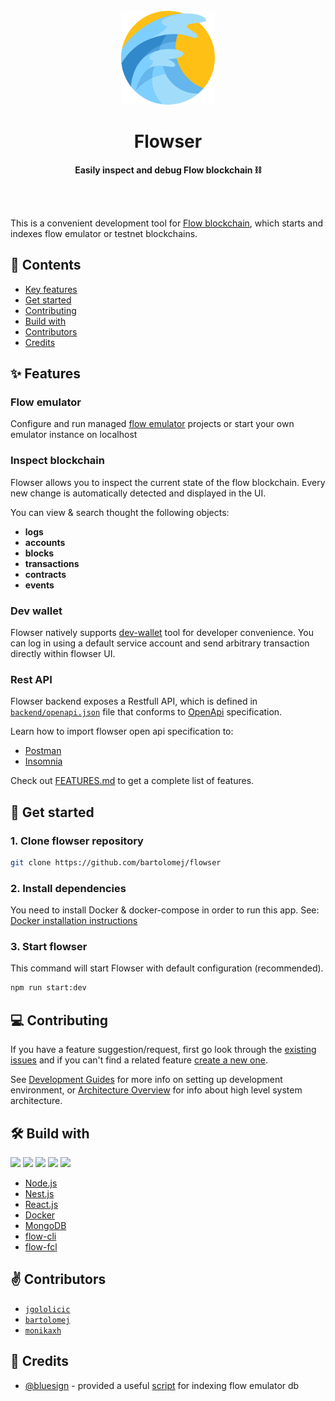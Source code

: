 <div align="center">
	<br>
	<img alt="Flowser logo" src="./docs/images/logo.png" width="150" height="150">
	<h1>Flowser</h1>
	<p>
		<b>Easily inspect and debug Flow blockchain ⛓</b>
	</p>
	<br>
	<br>
</div>

This is a convenient development tool for [Flow blockchain](https://www.onflow.org/), which starts and indexes flow emulator or testnet blockchains.

## 📖 Contents

- [Key features](#-features)
- [Get started](#-get-started)
- [Contributing](#-contributing)
- [Build with](#%EF%B8%8F-build-with)
- [Contributors](#-contributors)
- [Credits](#-credits)

## ✨ Features

### Flow emulator
Configure and run managed [flow emulator](https://github.com/onflow/flow-emulator) projects or start your own emulator instance on localhost

### Inspect blockchain 
Flowser allows you to inspect the current state of the flow blockchain. 
Every new change is automatically detected and displayed in the UI. 

You can view & search thought the following objects:
- **logs**
- **accounts** 
- **blocks**
- **transactions**
- **contracts**
- **events**

### Dev wallet
Flowser natively supports [dev-wallet](https://github.com/onflow/fcl-dev-wallet) tool for developer convenience. 
You can log in using a default service account and send arbitrary transaction directly within flowser UI.
  
### Rest API

Flowser backend exposes a Restfull API, which is defined in [`backend/openapi.json`](backend/openapi.json) file that conforms to [OpenApi](https://www.openapis.org/) specification.

Learn how to import flowser open api specification to:
- [Postman](https://learning.postman.com/docs/integrations/available-integrations/working-with-openAPI/)
- [Insomnia](https://docs.insomnia.rest/insomnia/import-export-data)

Check out [FEATURES.md](./docs/FEATURES.md) to get a complete list of features.

## 👋 Get started

### 1. Clone flowser repository

```bash
git clone https://github.com/bartolomej/flowser
```

### 2. Install dependencies

You need to install Docker & docker-compose in order to run this app. 
See: [Docker installation instructions](https://www.docker.com/get-started)

### 3. Start flowser

This command will start Flowser with default configuration (recommended).

```bash
npm run start:dev
```

## 💻 Contributing

If you have a feature suggestion/request, first go look through the [existing issues](https://github.com/bartolomej/flowser/issues) and if you can't find a related feature [create a new one](https://github.com/bartolomej/flowser/issues/new).

See [Development Guides](docs/DEVELOPMENT.md) for more info on setting up development environment, or [Architecture Overview](docs/ARCHITECTURE.md) for info about high level system architecture.

## 🛠️ Build with

![](https://img.shields.io/badge/--333?logo=Node.js)
![](https://img.shields.io/badge/--ea2845?logo=Nestjs)
![](https://img.shields.io/badge/--282c34?logo=react)
![](https://img.shields.io/badge/--022044?logo=docker)
![](https://img.shields.io/badge/--42494f?logo=mongodb)

- [Node.js](https://nodejs.org/)
- [Nest.js](https://nestjs.com/)
- [React.js](https://reactjs.org/)
- [Docker](https://www.docker.com/)
- [MongoDB](https://www.mongodb.com/)
- [flow-cli](https://github.com/onflow/flow-cli)
- [flow-fcl](https://github.com/onflow/fcl-js)

## ✌️ Contributors

- [`jgololicic`](http://github.com/jgololicic)
- [`bartolomej`](http://github.com/bartolomej)
- [`monikaxh`](http://github.com/monikaxh)

## 🙌 Credits

- [@bluesign](https://github.com/bluesign) - provided a useful [script](https://gist.github.com/bluesign/df24b31a61bf4cd11f88efb6edd78925) for indexing flow emulator db
